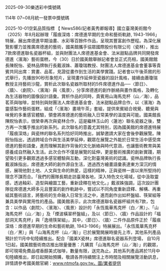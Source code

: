 
2025-09-30樂透彩中獎號碼

                                
114年 07~08月統一發票中獎號碼
                             
2025-10-01空氣品質指標
                              【 News586/記者黃秀卿報導】國立臺灣美術館今（2025）年8月起辦理「履痕深烙：席德進早期的生命和藝術軌跡, 1943-1966」特展，展出席德進早期油畫、水彩等百餘件作品，呈現其豐富創作歷程。為深化展覽影響力並推廣席德進的藝術，國美館攜手協眾國際股份有限公司（瓷林），推出7款席德進聯名瓷器杯組，並與財團法人席德進基金會、法米甜點品牌共同開發席德進〈濱海〉藝術蛋糕，今（30）日於國美館舉辦記者會並正式亮相，國美館館長陳貺怡、瓷林品牌執行長戴淑姝、蕭瓊瑞教授、財團法人席德進基金會董事等貴賓共同出席：賞畫、品茗，見證從畫作到生活的美學實踐。記者會以午後茶敘的形式舉行，先播放90秒形象短片，呈現畫作延伸至瓷器的設計風格，接續由蕭瓊瑞教授主持藝術沙龍，賞析此次聯名瓷器所取材的5件席德進作品──〈節日〉、〈牆〉、〈劇院〉、〈濱海〉與〈風景〉，分享席德進的創作脈絡與畫作風格，及轉化為生活器物的圖像設計語彙。賞析作品的同時，貴賓用山海馬克杯（山／海），品茗茶與咖啡，並特別與財團法人席德進基金會、法米甜點品牌合作，以〈濱海〉為靈感製作藝術蛋糕，組成「〈濱海〉畫境午茶」套組，提供來賓結合視覺、聽覺與味覺的多重感官體驗，領會將席德進的藝術融入日常美學的溫度與可能。國美館長陳貺怡表示，很榮幸再次與瓷林合作，這是繼林玉山的〈蓮池〉聯名瓷器之後，雙方再一次攜手推出的新系列。此次聯名的意義尤其特別，因為國美館的席德進特展「履痕深烙」與瓷林的聯名系列恰好同時推出，誠摯邀請大家在會後參觀展覽。陳貺怡指出，透過跨域合作與生活美學延伸，觀眾在展覽之外能於日常生活中感受席德進的藝術語彙，進而理解其創作背後的文化脈絡與時代意涵，也讓藝術教育與美感養成自然融入生活。此次合作不僅是展覽的延伸，更是藝術推廣的創新實踐，期望吸引更多觀眾透過多感官體驗與互動，深化對臺灣美術的認識。瓷林品牌執行長戴淑姝指出，席德進大師的創作源自生活，透過西方繪畫語彙表達東方深沉的情感，展現他對土地、人文與生命的熱愛，這樣的精神，正與瓷林一直以來所堅持的理念不謀而合。「我們的團隊長期走訪臺灣各地，深入特色文化場域，從中汲取靈感，透過釉彩、造型與繪圖工藝，重新詮釋在地文化。」戴淑姝強調，這次設計團隊從席德進大師多元且豐富的創作軌跡中，嘗試以不同角度重新詮釋、解構、再重組其藝術語言，將藝術的生命融入日常生活之中，進而創作出如杯盤組、筷架組等兼具美學與實用性的產品。國美館表示，此次席德進聯名瓷器杯組共有7款，包含：以作品〈劇院〉、〈濱海〉、〈風景〉設計的「永恆風華馬克杯（白／黑）」、「山海馬克杯（山／海）」及「煙波橫翠杯盤組」，及以〈節日〉、〈牆〉作品設計的「福邸洞天馬克杯」與「逸境筷架組」，其中，〈節日〉、〈牆〉二件作品原件正於「履痕深烙：席德進早期的生命和藝術軌跡, 1943-1966」特展展出。「永恆風華馬克杯（白／黑）」與「山海馬克杯（山／海）」已於展覽開展時搶先上市，其他系列產品預計於11月中旬陸續推出。配合「國美X瓷林」席德進聯名瓷器系列登場， 自10月1日起，國美館藝術商店推出限量優惠：凡購買「山海馬克杯（山／海）」的觀眾，即可現場免費品嚐香醇美式咖啡，數量有限，送完為止。其他系列產品將於11月中旬陸續推出，即日起開始預購，敬請各界持續關注上市時間及相關展覽活動訊息， 詳情請參考國美館官網：www.ntmofa.gov.tw。圖/業者提供